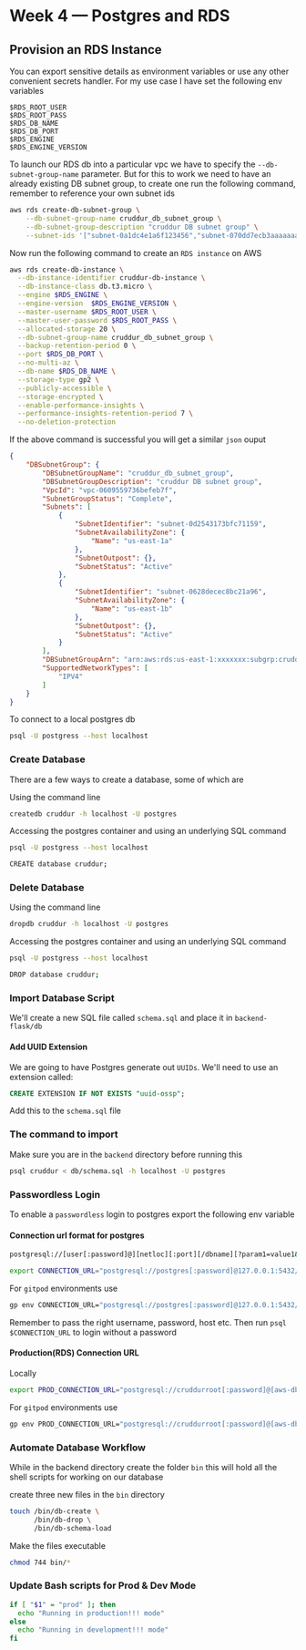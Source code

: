 # Week 4 — Postgres and RDS

## Provision an RDS Instance

You can export sensitive details as environment variables or use any other convenient secrets handler. For my use case I have set the following env variables

```bsh
$RDS_ROOT_USER
$RDS_ROOT_PASS
$RDS_DB_NAME
$RDS_DB_PORT
$RDS_ENGINE
$RDS_ENGINE_VERSION
```

To launch our RDS db into a particular vpc we have to specify the `--db-subnet-group-name` parameter.
But for this to work we need to have an already existing DB subnet group, to create one run the following command, remember to reference your own subnet ids

```bash
aws rds create-db-subnet-group \
    --db-subnet-group-name cruddur_db_subnet_group \
    --db-subnet-group-description "cruddur DB subnet group" \
    --subnet-ids '["subnet-0a1dc4e1a6f123456","subnet-070dd7ecb3aaaaaaa"]'
```

Now run the following command to create an `RDS instance` on AWS

```bash
aws rds create-db-instance \
  --db-instance-identifier cruddur-db-instance \
  --db-instance-class db.t3.micro \
  --engine $RDS_ENGINE \
  --engine-version  $RDS_ENGINE_VERSION \
  --master-username $RDS_ROOT_USER \
  --master-user-password $RDS_ROOT_PASS \
  --allocated-storage 20 \
  --db-subnet-group-name cruddur_db_subnet_group \
  --backup-retention-period 0 \
  --port $RDS_DB_PORT \
  --no-multi-az \
  --db-name $RDS_DB_NAME \
  --storage-type gp2 \
  --publicly-accessible \
  --storage-encrypted \
  --enable-performance-insights \
  --performance-insights-retention-period 7 \
  --no-deletion-protection
```

If the above command is successful you will get a similar `json` ouput

```json
{
    "DBSubnetGroup": {
        "DBSubnetGroupName": "cruddur_db_subnet_group",
        "DBSubnetGroupDescription": "cruddur DB subnet group",
        "VpcId": "vpc-0609559736befeb7f",
        "SubnetGroupStatus": "Complete",
        "Subnets": [
            {
                "SubnetIdentifier": "subnet-0d2543173bfc71159",
                "SubnetAvailabilityZone": {
                    "Name": "us-east-1a"
                },
                "SubnetOutpost": {},
                "SubnetStatus": "Active"
            },
            {
                "SubnetIdentifier": "subnet-0628decec8bc21a96",
                "SubnetAvailabilityZone": {
                    "Name": "us-east-1b"
                },
                "SubnetOutpost": {},
                "SubnetStatus": "Active"
            }
        ],
        "DBSubnetGroupArn": "arn:aws:rds:us-east-1:xxxxxxx:subgrp:cruddur_db_subnet_group",
        "SupportedNetworkTypes": [
            "IPV4"
        ]
    }
}
```

To connect to a local postgres db

```bash
psql -U postgress --host localhost
```

### Create Database

There are a few ways to create a database, some of which are


Using the command line

```bash
createdb cruddur -h localhost -U postgres
```

Accessing the postgres container and using an underlying SQL command

```bash
psql -U postgress --host localhost
```

```bash
CREATE database cruddur;
```

### Delete Database


Using the command line

```bash
dropdb cruddur -h localhost -U postgres
```

Accessing the postgres container and using an underlying SQL command

```bash
psql -U postgress --host localhost
```

```bash
DROP database cruddur;
```

### Import Database Script

We'll create a new SQL file called `schema.sql` and place it in `backend-flask/db`

#### Add UUID Extension

We are going to have Postgres generate out `UUIDs`. We'll need to use an extension called:

```sql
CREATE EXTENSION IF NOT EXISTS "uuid-ossp";
```

Add this to the `schema.sql` file

### The command to import

Make sure you are in the `backend` directory before running this

```bash
psql cruddur < db/schema.sql -h localhost -U postgres
```


### Passwordless Login

To enable a `passwordless` login to postgres export the following env variable

#### Connection url format for postgres

```bash
postgresql://[user[:password]@][netloc][:port][/dbname][?param1=value1&...]
```

```bash
export CONNECTION_URL="postgresql://postgres[:password]@127.0.0.1:5432/cruddur"
```

For `gitpod` environments use

```bash
gp env CONNECTION_URL="postgresql://postgres[:password]@127.0.0.1:5432/cruddur"
```

Remember to pass the right username, password, host etc. Then run `psql $CONNECTION_URL` to login without a password


#### Production(RDS) Connection URL

Locally

```bash
export PROD_CONNECTION_URL="postgresql://cruddurroot[:password]@[aws-db-endpoint]:5432/cruddur"
```

For `gitpod` environments use

```bash
gp env PROD_CONNECTION_URL="postgresql://cruddurroot[:password]@[aws-db-endpoint]:5432/cruddur"
```

### Automate Database Workflow

While in the backend directory create the folder `bin` this will hold all the shell scripts for working on our database

create three new files in the `bin` directory

```bash
touch /bin/db-create \
      /bin/db-drop \
      /bin/db-schema-load
```

Make the files executable

```bash
chmod 744 bin/*
```
 
### Update Bash scripts for Prod & Dev Mode

```bash
if [ "$1" = "prod" ]; then
  echo "Running in production!!! mode"
else
  echo "Running in development!!! mode"
fi
```

